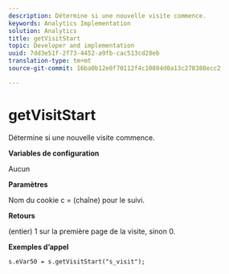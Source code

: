 ```yaml
---
description: Détermine si une nouvelle visite commence.
keywords: Analytics Implementation
solution: Analytics
title: getVisitStart
topic: Developer and implementation
uuid: 7dd3e51f-2f73-4452-a9fb-cac513cd28eb
translation-type: tm+mt
source-git-commit: 16ba0b12e0f70112f4c10804d0a13c278388ecc2

---
```



# getVisitStart

Détermine si une nouvelle visite commence.

**Variables de configuration**

Aucun

**Paramètres**

Nom du cookie c = (chaîne) pour le suivi.

**Retours**

(entier) 1 sur la première page de la visite, sinon 0.

**Exemples d’appel**

```
s.eVar50 = s.getVisitStart("s_visit");
```

